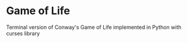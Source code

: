 # Game of Life  

Terminal version of Conway's Game of Life implemented in Python with curses library 
